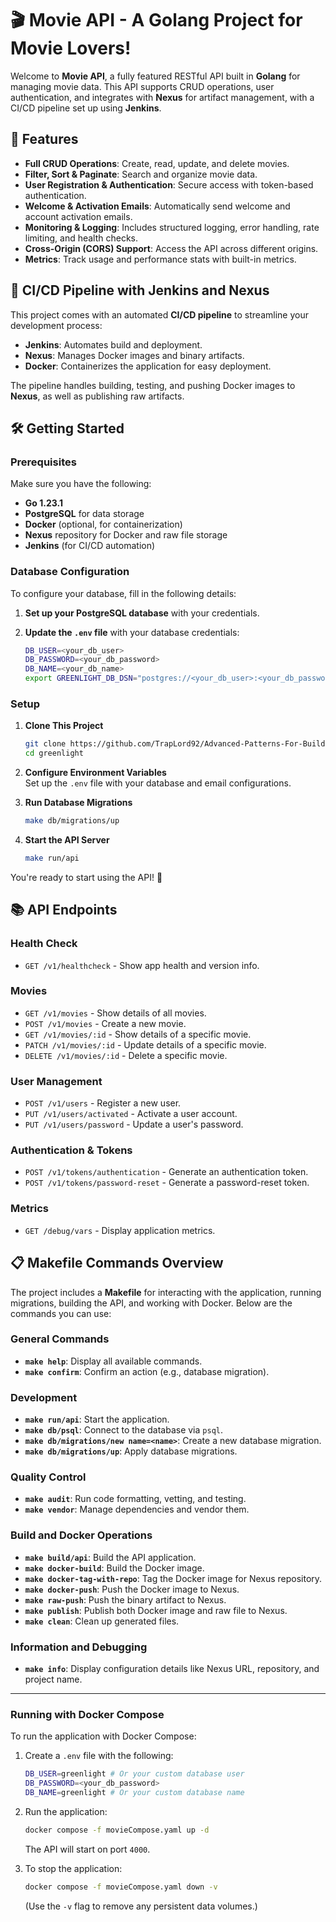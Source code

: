 
# 🎬 Movie API - A Golang Project for Movie Lovers!

Welcome to **Movie API**, a fully featured RESTful API built in **Golang** for managing movie data. This API supports CRUD operations, user authentication, and integrates with **Nexus** for artifact management, with a CI/CD pipeline set up using **Jenkins**.

## 🚀 Features

- **Full CRUD Operations**: Create, read, update, and delete movies.
- **Filter, Sort & Paginate**: Search and organize movie data.
- **User Registration & Authentication**: Secure access with token-based authentication.
- **Welcome & Activation Emails**: Automatically send welcome and account activation emails.
- **Monitoring & Logging**: Includes structured logging, error handling, rate limiting, and health checks.
- **Cross-Origin (CORS) Support**: Access the API across different origins.
- **Metrics**: Track usage and performance stats with built-in metrics.

## 🔧 CI/CD Pipeline with Jenkins and Nexus

This project comes with an automated **CI/CD pipeline** to streamline your development process:

- **Jenkins**: Automates build and deployment.
- **Nexus**: Manages Docker images and binary artifacts.
- **Docker**: Containerizes the application for easy deployment.

The pipeline handles building, testing, and pushing Docker images to **Nexus**, as well as publishing raw artifacts.

## 🛠 Getting Started

### Prerequisites

Make sure you have the following:

- **Go 1.23.1**
- **PostgreSQL** for data storage
- **Docker** (optional, for containerization)
- **Nexus** repository for Docker and raw file storage
- **Jenkins** (for CI/CD automation)

### Database Configuration

To configure your database, fill in the following details:

1. **Set up your PostgreSQL database** with your credentials.
2. **Update the `.env` file** with your database credentials:

   ```bash
   DB_USER=<your_db_user>
   DB_PASSWORD=<your_db_password>
   DB_NAME=<your_db_name>
   export GREENLIGHT_DB_DSN="postgres://<your_db_user>:<your_db_password>@db/<your_db_name>?sslmode=disable"
   ```

### Setup

1. **Clone This Project**

   ```bash
   git clone https://github.com/TrapLord92/Advanced-Patterns-For-Building-Json-Apis-and-web-applications.git
   cd greenlight
   ```

2. **Configure Environment Variables**  
   Set up the `.env` file with your database and email configurations.

3. **Run Database Migrations**

   ```bash
   make db/migrations/up
   ```

4. **Start the API Server**

   ```bash
   make run/api
   ```

You're ready to start using the API! 🎉

## 📚 API Endpoints

### Health Check
- `GET /v1/healthcheck` - Show app health and version info.

### Movies
- `GET /v1/movies` - Show details of all movies.
- `POST /v1/movies` - Create a new movie.
- `GET /v1/movies/:id` - Show details of a specific movie.
- `PATCH /v1/movies/:id` - Update details of a specific movie.
- `DELETE /v1/movies/:id` - Delete a specific movie.

### User Management
- `POST /v1/users` - Register a new user.
- `PUT /v1/users/activated` - Activate a user account.
- `PUT /v1/users/password` - Update a user's password.

### Authentication & Tokens
- `POST /v1/tokens/authentication` - Generate an authentication token.
- `POST /v1/tokens/password-reset` - Generate a password-reset token.

### Metrics
- `GET /debug/vars` - Display application metrics.

## 📋 Makefile Commands Overview

The project includes a **Makefile** for interacting with the application, running migrations, building the API, and working with Docker. Below are the commands you can use:

### General Commands

- **`make help`**: Display all available commands.
- **`make confirm`**: Confirm an action (e.g., database migration).

### Development

- **`make run/api`**: Start the application.
- **`make db/psql`**: Connect to the database via `psql`.
- **`make db/migrations/new name=<name>`**: Create a new database migration.
- **`make db/migrations/up`**: Apply database migrations.

### Quality Control

- **`make audit`**: Run code formatting, vetting, and testing.
- **`make vendor`**: Manage dependencies and vendor them.

### Build and Docker Operations

- **`make build/api`**: Build the API application.
- **`make docker-build`**: Build the Docker image.
- **`make docker-tag-with-repo`**: Tag the Docker image for Nexus repository.
- **`make docker-push`**: Push the Docker image to Nexus.
- **`make raw-push`**: Push the binary artifact to Nexus.
- **`make publish`**: Publish both Docker image and raw file to Nexus.
- **`make clean`**: Clean up generated files.

### Information and Debugging

- **`make info`**: Display configuration details like Nexus URL, repository, and project name.

---

### Running with Docker Compose

To run the application with Docker Compose:

1. Create a `.env` file with the following:

   ```bash
   DB_USER=greenlight # Or your custom database user
   DB_PASSWORD=<your_db_password>
   DB_NAME=greenlight # Or your custom database name
   ```

2. Run the application:

   ```bash
   docker compose -f movieCompose.yaml up -d
   ```

   The API will start on port `4000`.

3. To stop the application:

   ```bash
   docker compose -f movieCompose.yaml down -v
   ```

   (Use the `-v` flag to remove any persistent data volumes.)
